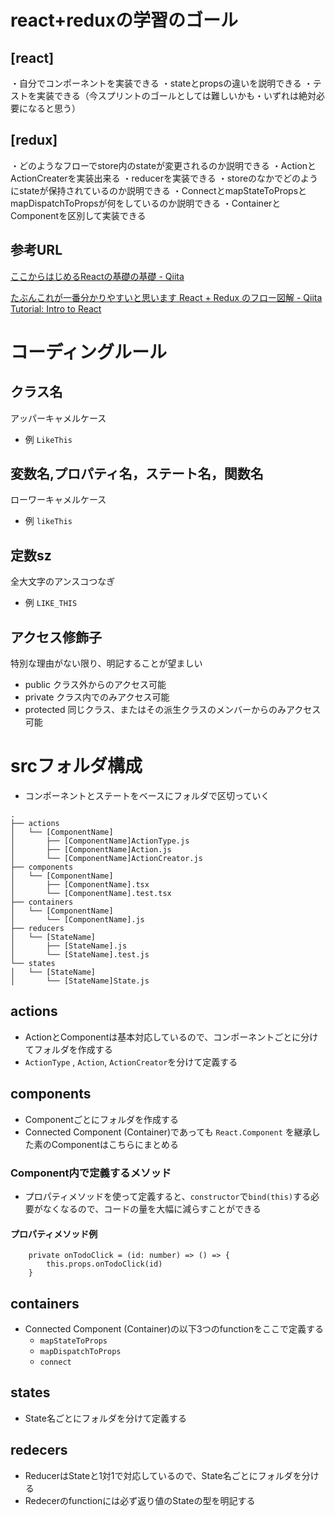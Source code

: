 # react+reduxの学習のゴール
## [react]
・自分でコンポーネントを実装できる
・stateとpropsの違いを説明できる
・テストを実装できる（今スプリントのゴールとしては難しいかも・いずれは絶対必要になると思う）

## [redux]
・どのようなフローでstore内のstateが変更されるのか説明できる
・ActionとActionCreaterを実装出来る
・reducerを実装できる
・storeのなかでどのようにstateが保持されているのか説明できる
・ConnectとmapStateToPropsとmapDispatchToPropsが何をしているのか説明できる
・ContainerとComponentを区別して実装できる


## 参考URL

[ここからはじめるReactの基礎の基礎 - Qiita](https://qiita.com/shizuma/items/6392dc55624c80f5503c)  

[たぶんこれが一番分かりやすいと思います React + Redux のフロー図解 - Qiita](https://qiita.com/mpyw/items/a816c6380219b1d5a3bf)  
[Tutorial: Intro to React](https://reactjs.org/tutorial/tutorial.html)

# コーディングルール
## クラス名
アッパーキャメルケース
- 例
`LikeThis`

## 変数名,プロパティ名，ステート名，関数名
ローワーキャメルケース
- 例
`likeThis`

## 定数sz
全大文字のアンスコつなぎ
- 例
`LIKE_THIS`

## アクセス修飾子
特別な理由がない限り、明記することが望ましい
 - public
クラス外からのアクセス可能
- private
クラス内でのみアクセス可能
- protected
同じクラス、またはその派生クラスのメンバーからのみアクセス可能

# srcフォルダ構成
- コンポーネントとステートをベースにフォルダで区切っていく
```
.
├── actions
│   └── [ComponentName]
│       ├── [ComponentName]ActionType.js
│       ├── [ComponentName]Action.js
│       └── [ComponentName]ActionCreator.js
├── components
│   └── [ComponentName]
│       ├── [ComponentName].tsx
│       └── [ComponentName].test.tsx
├── containers
│   └── [ComponentName]
│       └── [ComponentName].js
├── reducers
│   └── [StateName]
│       ├── [StateName].js
│       └── [StateName].test.js
└── states
│   └── [StateName]
│       └── [StateName]State.js
```

## actions
- ActionとComponentは基本対応しているので、コンポーネントごとに分けてフォルダを作成する
- `ActionType` , `Action`, `ActionCreator`を分けて定義する

## components
- Componentごとにフォルダを作成する
- Connected Component (Container)であっても `React.Component` を継承した素のComponentはこちらにまとめる

 ### Component内で定義するメソッド
- プロパティメソッドを使って定義すると、`constructor`で`bind(this)`する必要がなくなるので、コードの量を大幅に減らすことができる

#### プロパティメソッド例
```
    private onTodoClick = (id: number) => () => {
        this.props.onTodoClick(id)
    }
```
## containers
- Connected Component (Container)の以下3つのfunctionをここで定義する
  - `mapStateToProps`
  - `mapDispatchToProps`
  - `connect` 

## states
- State名ごとにフォルダを分けて定義する

## redecers
- ReducerはStateと1対1で対応しているので、State名ごとにフォルダを分ける
- Redecerのfunctionには必ず返り値のStateの型を明記する
